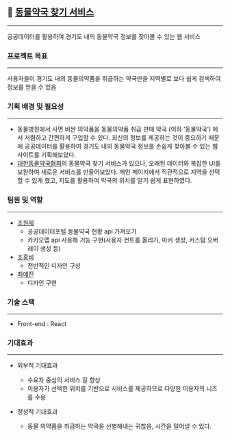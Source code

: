## 💊 [동물약국 찾기 서비스](https://onejaejae.github.io/pharmacy/#/)

---

공공데이터를 활용하여 경기도 내의 동물약국 정보를 찾아볼 수 있는 웹 서비스

### 프로젝트 목표

---

사용자들이 경기도 내의 동물의약품을 취급하는 약국만을 지역별로 보다 쉽게 검색하여 정보를 얻을 수 있음

### 기획 배경 및 필요성

---

- 동물병원에서 사면 비싼 의약품을 동물의약품 취급 판매 약국 (이하 ‘동물약국’) 에서 저렴하고 간편하게 구입할 수 있다. 최신의 정보를 제공하는 것이 중요하기 때문에 공공데이터를 활용하여 경기도 내의 동물약국 정보를 손쉽게 찾아볼 수 있는 웹사이트를 기획해보았다.
- [대한동물약국협회](http://www.anipharm.net/findpharmacy)의 동물약국 찾기 서비스가 있으나, 오래된 데이터와 복잡한 UI를 보완하여 새로운 서비스를 만들어보았다. 메인 페이지에서 직관적으로 지역을 선택할 수 있게 했고, 지도를 활용하여 약국의 위치를 알기 쉽게 표현하였다.

### 팀원 및 역할

---

- [조원제](https://github.com/onejaejae)
  - 공공데이터포털 동물약국 현황 api 가져오기
  - 카카오맵 api 사용해 기능 구현(사용자 컨트롤 올리기, 마커 생성, 커스텀 오버레이 생성 등)
- [조홍비](https://github.com/dyongdi)
  - 전반적인 디자인 구성
- [최예진](https://github.com/chldppwls12)
  - 디자인 구현

### 기술 스택

---

- Front-end : React

### 기대효과

---

- 외부적 기대효과

  - 수요자 중심의 서비스 질 향상
  - 이용자가 선택한 위치를 기반으로 서비스를 제공하므로 다양한 이용자의 니즈를 수용

- 정성적 기대효과
  - 동물 의약품을 취급하는 약국을 선별해내는 귀찮음, 시간을 덜어낼 수 있다.